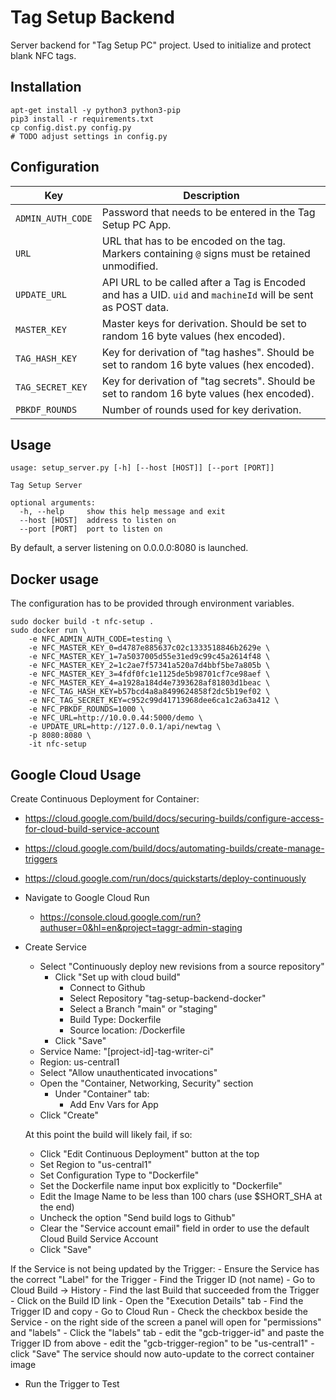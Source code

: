 # Tag Setup Backend

Server backend for "Tag Setup PC" project. Used to initialize and protect blank NFC tags.

## Installation

```
apt-get install -y python3 python3-pip
pip3 install -r requirements.txt
cp config.dist.py config.py
# TODO adjust settings in config.py
```

## Configuration

| Key           | Description               |
| ------------- | ------------------- |
| `ADMIN_AUTH_CODE` | Password that needs to be entered in the Tag Setup PC App. |
| `URL` | URL that has to be encoded on the tag. Markers containing `@` signs must be retained unmodified. |
| `UPDATE_URL` | API URL to be called after a Tag is Encoded and has a UID. `uid` and `machineId` will be sent as POST data.
| `MASTER_KEY` | Master keys for derivation. Should be set to random 16 byte values (hex encoded). |
| `TAG_HASH_KEY` | Key for derivation of "tag hashes". Should be set to random 16 byte values (hex encoded). |
| `TAG_SECRET_KEY` | Key for derivation of "tag secrets". Should be set to random 16 byte values (hex encoded). |
| `PBKDF_ROUNDS` | Number of rounds used for key derivation. |

## Usage

```
usage: setup_server.py [-h] [--host [HOST]] [--port [PORT]]

Tag Setup Server

optional arguments:
  -h, --help     show this help message and exit
  --host [HOST]  address to listen on
  --port [PORT]  port to listen on
```

By default, a server listening on 0.0.0.0:8080 is launched.

## Docker usage

The configuration has to be provided through environment variables.

```
sudo docker build -t nfc-setup .
sudo docker run \
    -e NFC_ADMIN_AUTH_CODE=testing \
    -e NFC_MASTER_KEY_0=d4787e885637c02c1333518846b2629e \
    -e NFC_MASTER_KEY_1=7a5037005d55e31ed9c99c45a2614f48 \
    -e NFC_MASTER_KEY_2=1c2ae7f57341a520a7d4bbf5be7a805b \
    -e NFC_MASTER_KEY_3=4fdf0fc1e1125de5b98701cf7ce98aef \
    -e NFC_MASTER_KEY_4=a1928a184d4e7393628af81803d1beac \
    -e NFC_TAG_HASH_KEY=b57bcd4a8a8499624858f2dc5b19ef02 \
    -e NFC_TAG_SECRET_KEY=c952c99d41713968dee6ca1c2a63a412 \
    -e NFC_PBKDF_ROUNDS=1000 \
    -e NFC_URL=http://10.0.0.44:5000/demo \
    -e UPDATE_URL=http://127.0.0.1/api/newtag \
    -p 8080:8080 \
    -it nfc-setup
```


## Google Cloud Usage

Create Continuous Deployment for Container:
  - https://cloud.google.com/build/docs/securing-builds/configure-access-for-cloud-build-service-account
  - https://cloud.google.com/build/docs/automating-builds/create-manage-triggers
  - https://cloud.google.com/run/docs/quickstarts/deploy-continuously

  - Navigate to Google Cloud Run
    - https://console.cloud.google.com/run?authuser=0&hl=en&project=taggr-admin-staging

  - Create Service
    - Select "Continuously deploy new revisions from a source repository"
      - Click "Set up with cloud build"
        - Connect to Github
        - Select Repository "tag-setup-backend-docker"
        - Select a Branch "main" or "staging"
        - Build Type: Dockerfile
        - Source location: /Dockerfile
      - Click "Save"
    - Service Name: "[project-id]-tag-writer-ci"
    - Region: us-central1
    - Select "Allow unauthenticated invocations"
    - Open the "Container, Networking, Security" section
      - Under "Container" tab:
        - Add Env Vars for App
    - Click "Create"

    At this point the build will likely fail, if so:
    - Click "Edit Continuous Deployment" button at the top
    - Set Region to "us-central1"
    - Set Configuration Type to "Dockerfile"
    - Set the Dockerfile name input box explicitly to "Dockerfile"
    - Edit the Image Name to be less than 100 chars (use $SHORT_SHA at the end)
    - Uncheck the option "Send build logs to Github"
    - Clear the "Service account email" field in order to use the default Cloud Build Service Account
    - Click "Save"

  If the Service is not being updated by the Trigger:
    - Ensure the Service has the correct "Label" for the Trigger
      - Find the Trigger ID (not name)
        - Go to Cloud Build -> History
        - Find the last Build that succeeded from the Trigger
        - Click on the Build ID link
        - Open the "Execution Details" tab
        - Find the Trigger ID and copy
      - Go to Cloud Run
        - Check the checkbox beside the Service
        - on the right side of the screen a panel will open for "permissions" and "labels"
        - Click the "labels" tab
          - edit the "gcb-trigger-id" and paste the Trigger ID from above
          - edit the "gcb-trigger-region" to be "us-central1"
          - click "Save"
      The service should now auto-update to the correct container image

  - Run the Trigger to Test
